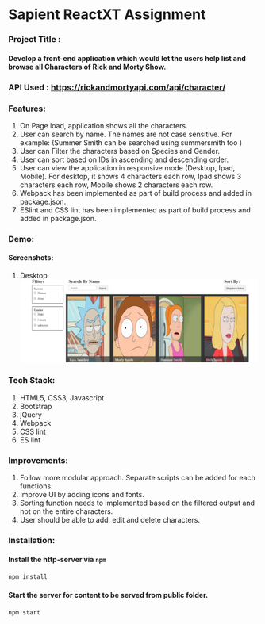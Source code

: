 
# Sapient ReactXT Assignment

### Project Title :
#### Develop a front-end application which would let the users help list and browse all Characters of Rick and Morty Show.

### API Used : https://rickandmortyapi.com/api/character/
### Features:
 1.  On Page load, application shows all the characters.
 2. User can search by name. The names are not case sensitive. For example: (Summer Smith can be searched using summersmith too )
 3. User can Filter the characters based on Species and Gender.
 4. User can sort based on IDs in ascending and descending order.
 5. User can view the application in responsive mode (Desktop, Ipad, Mobile). For desktop, it shows 4 characters each row, Ipad shows 3 characters each row, Mobile shows 2 characters each row.
 6. Webpack has been implemented as part of build process and added in package.json.
 7. ESlint and CSS lint has been implemented as part of build process and added in package.json.

### Demo:
#### Screenshots:
1. Desktop ![Desktop View](https://raw.githubusercontent.com/sumitWebDev/SapientReactXTAssignment/master/Desktop.png)


### Tech Stack:

1. HTML5, CSS3, Javascript
2. Bootstrap
3. jQuery
4. Webpack
5. CSS lint
6. ES lint

### Improvements:

 1. Follow more modular approach. Separate scripts can be added for each functions.
 2. Improve UI by adding icons and fonts.
 3. Sorting function needs to implemented based on the filtered output and not on the entire characters.
 4. User should be able to add, edit and delete characters.



### Installation:
#### Install the http-server via `npm`
```bash
npm install
```
#### Start the server for content to be served from public folder.
```bash
npm start
```



